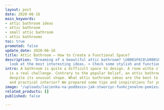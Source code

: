 ```yaml
---
layout: post
date: 2020-06-16
main_keywords:
- attic bathroom ideas
- attic bathroom
- small attic bathroom
- attic bathrooms
toc: true
promoted: false
update_date: 2020-06-16
title: Attic Bathroom – How to Create a Functional Space?
description: "Dreaming of a beautiful attic bathroom? \U0001F6C0\U0001F3FC Take a
  look at the most interesting ideas. ➡️ Check some stylish and functional designs."
intro: A bathroom is quite a difficult space to design. A room witha sloped ceiling
  is a real challenge. Contrary to the popular belief, an attic bathroom can be functional
  despite its unusual shape. What attic bathroom ideas are the best to make it a good-looking
  and practical interior? We prepared some tips and inspirations for you.
image: "/uploads/lazienka-na-poddaszu-jak-stworzyc-funkcjonalne-pomieszczenie.jpg"
related_products: []
published: false

---
```

